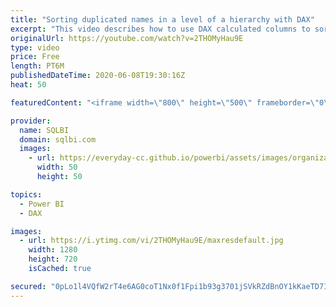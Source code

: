 ```yaml
---
title: "Sorting duplicated names in a level of a hierarchy with DAX"
excerpt: "This video describes how to use DAX calculated columns to sort names that look like duplicates at a certain level of a hierarchy, but are unique when considering their full path within the hierarchy. Article and download: https://sql.bi/662328?aff=yt"
originalUrl: https://youtube.com/watch?v=2THOMyHau9E
type: video
price: Free
length: PT6M
publishedDateTime: 2020-06-08T19:30:16Z
heat: 50

featuredContent: "<iframe width=\"800\" height=\"500\" frameborder=\"0\" src=\"https://www.youtube.com/embed/2THOMyHau9E\" allow=\"accelerometer; autoplay; encrypted-media; gyroscope; picture-in-picture\" allowfullscreen></iframe>"

provider:
  name: SQLBI
  domain: sqlbi.com
  images:
    - url: https://everyday-cc.github.io/powerbi/assets/images/organizations/sqlbi.com-50x50.jpg
      width: 50
      height: 50

topics:
  - Power BI
  - DAX

images:
  - url: https://i.ytimg.com/vi/2THOMyHau9E/maxresdefault.jpg
    width: 1280
    height: 720
    isCached: true

secured: "0pLo1l4VQfW2rT4e6AG0coT1Nx0f1Fpi1b93g3701jSVkRZdBnOY1kKaeTD7IDwOgPFrP5qWnO/wB3QhzopGZfXZfTU5ZA+uM9fbvKbGrXFgmOCq7xfVP/GXKqI9iV2vtS2vvfHGVyYE1xERK1ztJhNDAUjvWNsRpoON9hdgB78On5VbYfkwaqppAjOqTeS6AJveUn+6WTgS8lJ8bKjm8f5PeRTv8Qff8kv4O9EcY+PpFLxzB7IOeKTgEFjsiF8BEOZAeIdISal1rfppDmfYsEwMIRpBM3CMj+KvBevdTqbTytxSUC1gP/4AMuCLdwfiea/lutF6pjP8s4mbI7zU/UpufXqZtgrwO2BcUA4d3L5fC9eBmXmClwbI0/D61qXwtGdeEl8/oDJakC57nbmZ4ER97O3DJ92Hy+3Jx1280aE=;V7amSllCxRkgNZPPIpdDaQ=="
---
```


